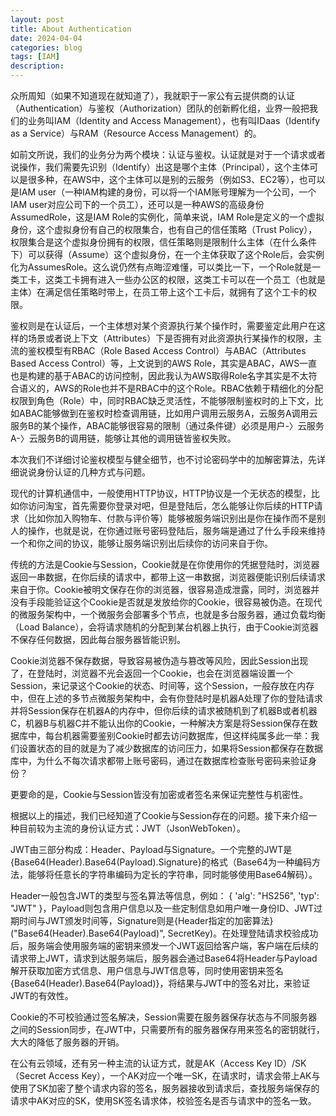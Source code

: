 ```yaml
---
layout: post
title: About Authentication
date: 2024-04-04
categories: blog
tags: [IAM]
description: 
---
```



众所周知（如果不知道现在就知道了），我就职于一家公有云提供商的认证（Authentication）与鉴权（Authorization）团队的创新孵化组，业界一般把我们的业务叫IAM（Identity and Access Management），也有叫IDaas（Identify as a Service）与RAM（Resource Access Management）的。

如前文所说，我们的业务分为两个模块：认证与鉴权。认证就是对于一个请求或者说操作，我们需要先识别（Identify）出这是哪个主体（Principal），这个主体可以是很多种，在AWS中，这个主体可以是别的云服务（例如S3、EC2等），也可以是IAM user（一种IAM构建的身份，可以将一个IAM账号理解为一个公司，一个IAM user对应公司下的一个员工），还可以是一种AWS的高级身份AssumedRole，这是IAM Role的实例化，简单来说，IAM Role是定义的一个虚拟身份，这个虚拟身份有自己的权限集合，也有自己的信任策略（Trust Policy），权限集合是这个虚拟身份拥有的权限，信任策略则是限制什么主体（在什么条件下）可以获得（Assume）这个虚拟身份，在一个主体获取了这个Role后，会实例化为AssumesRole。这么说仍然有点晦涩难懂，可以类比一下，一个Role就是一类工卡，这类工卡拥有进入一些办公区的权限，这类工卡可以在一个员工（也就是主体）在满足信任策略时带上，在员工带上这个工卡后，就拥有了这个工卡的权限。

鉴权则是在认证后，一个主体想对某个资源执行某个操作时，需要鉴定此用户在这样的场景或者说上下文（Attributes）下是否拥有对此资源执行某操作的权限，主流的鉴权模型有RBAC（Role Based Access Control）与ABAC（Attributes Based Access Control）等，上文说到的AWS Role，其实是ABAC，AWS一直也是构建的基于ABAC的访问控制，因此我认为AWS取得Role名字其实是不太符合语义的，AWS的Role也并不是RBAC中的这个Role。RBAC依赖于精细化的分配权限到角色（Role）中，同时RBAC缺乏灵活性，不能够限制鉴权时的上下文，比如ABAC能够做到在鉴权时检查调用链，比如用户调用云服务A，云服务A调用云服务B的某个操作，ABAC能够很容易的限制（通过条件键）必须是用户-〉云服务A-〉云服务B的调用链，能够让其他的调用链皆鉴权失败。

本次我们不详细讨论鉴权模型与健全细节，也不讨论密码学中的加解密算法，先详细说说身份认证的几种方式与问题。

现代的计算机通信中，一般使用HTTP协议，HTTP协议是一个无状态的模型，比如你访问淘宝，首先需要你登录对吧，但是登陆后，怎么能够让你后续的HTTP请求（比如你加入购物车、付款与评价等）能够被服务端识别出是你在操作而不是别人的操作，也就是说，在你通过账号密码登陆后，服务端是通过了什么手段来维持一个和你之间的协议，能够让服务端识别出后续你的访问来自于你。

传统的方法是Cookie与Session，Cookie就是在你使用你的凭据登陆时，浏览器返回一串数据，在你后续的请求中，都带上这一串数据，浏览器便能识别后续请求来自于你。Cookie被明文保存在你的浏览器，很容易造成泄露，同时，浏览器并没有手段能验证这个Cookie是否就是发放给你的Cookie，很容易被伪造。在现代的微服务架构中，一个微服务会部署多个节点，也就是多台服务器，通过负载均衡（Load Balance），会将请求随机的分配到某台机器上执行，由于Cookie浏览器不保存任何数据，因此每台服务器皆能识别。

Cookie浏览器不保存数据，导致容易被伪造与篡改等风险，因此Session出现了，在登陆时，浏览器不光会返回一个Cookie，也会在浏览器端设置一个Session，来记录这个Cookie的状态、时间等，这个Session，一般存放在内存中，但在上述的多节点微服务架构中，会有你登陆时是机器A处理了你的登陆请求并将Session保存在机器A的内存中，但你后续的请求被随机到了机器B或者机器C，机器B与机器C并不能认出你的Cookie，一种解决方案是将Session保存在数据库中，每台机器需要鉴别Cookie时都去访问数据库，但这样纯属多此一举：我们设置状态的目的就是为了减少数据库的访问压力，如果将Session都保存在数据库中，为什么不每次请求都带上账号密码，通过在数据库检查账号密码来验证身份？

更要命的是，Cookie与Session皆没有加密或者签名来保证完整性与机密性。

根据以上的描述，我们已经知道了Cookie与Session存在的问题。接下来介绍一种目前较为主流的身份认证方式：JWT（JsonWebToken）。

JWT由三部分构成：Header、Payload与Signature。一个完整的JWT是{Base64(Header).Base64(Payload).Signature}的格式（Base64为一种编码方法，能够将任意长的字符串编码为定长的字符串，同时能够使用Base64解码）。

Header一般包含JWT的类型与签名算法等信息，例如：
{
    'alg': "HS256",
    'typ': "JWT"
}，Payload则包含用户信息以及一些定制信息如用户唯一身份ID、JWT过期时间与JWT颁发时间等，Signature则是{Header指定的加密算法}("Base64(Header).Base64(Payload)", SecretKey)。在处理登陆请求校验成功后，服务端会使用服务端的密钥来颁发一个JWT返回给客户端，客户端在后续的请求带上JWT，请求到达服务端后，服务器会通过Base64将Header与Payload解开获取加密方式信息、用户信息与JWT信息等，同时使用密钥来签名{Base64(Header).Base64(Payload)}，将结果与JWT中的签名对比，来验证JWT的有效性。

Cookie的不可校验通过签名解决，Session需要在服务器保存状态与不同服务器之间的Session同步，在JWT中，只需要所有的服务器保存用来签名的密钥就行，大大的降低了服务器的开销。

在公有云领域，还有另一种主流的认证方式，就是AK（Access Key ID）/SK（Secret Access Key），一个AK对应一个唯一SK，在请求时，请求会带上AK与使用了SK加密了整个请求内容的签名，服务器接收到请求后，查找服务端保存的请求中AK对应的SK，使用SK签名请求体，校验签名是否与请求中的签名一致。
